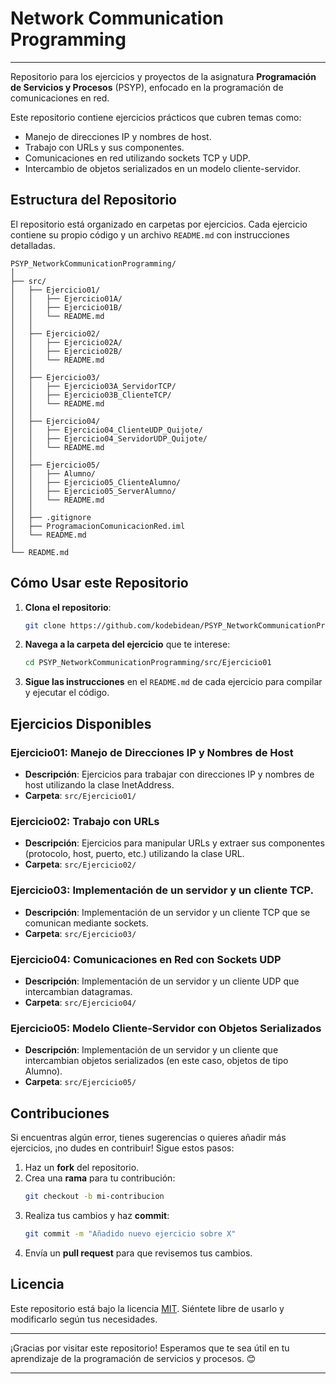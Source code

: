 
# Network Communication Programming

---
Repositorio para los ejercicios y proyectos de la asignatura **Programación de Servicios y Procesos** (PSYP), enfocado en la programación de comunicaciones en red.

Este repositorio contiene ejercicios prácticos que cubren temas como:
- Manejo de direcciones IP y nombres de host.
- Trabajo con URLs y sus componentes.
- Comunicaciones en red utilizando sockets TCP y UDP.
- Intercambio de objetos serializados en un modelo cliente-servidor.

## Estructura del Repositorio

El repositorio está organizado en carpetas por ejercicios. Cada ejercicio contiene su propio código y un archivo `README.md` con instrucciones detalladas.

```plaintext
PSYP_NetworkCommunicationProgramming/
│
├── src/
│   ├── Ejercicio01/
│   │   ├── Ejercicio01A/
│   │   ├── Ejercicio01B/
│   │   └── README.md
│   │
│   ├── Ejercicio02/
│   │   ├── Ejercicio02A/
│   │   ├── Ejercicio02B/
│   │   └── README.md
│   │
│   ├── Ejercicio03/
│   │   ├── Ejercicio03A_ServidorTCP/
│   │   ├── Ejercicio03B_ClienteTCP/
│   │   └── README.md
│   │
│   ├── Ejercicio04/
│   │   ├── Ejercicio04_ClienteUDP_Quijote/
│   │   ├── Ejercicio04_ServidorUDP_Quijote/
│   │   └── README.md
│   │
│   ├── Ejercicio05/
│   │   ├── Alumno/
│   │   ├── Ejercicio05_ClienteAlumno/
│   │   ├── Ejercicio05_ServerAlumno/
│   │   └── README.md
│   │
│   ├── .gitignore
│   ├── ProgramacionComunicacionRed.iml
│   └── README.md
│
└── README.md
```

## Cómo Usar este Repositorio

1. **Clona el repositorio**:
   ```bash
   git clone https://github.com/kodebidean/PSYP_NetworkCommunicationProgramming.git
   ```
2. **Navega a la carpeta del ejercicio** que te interese:
   ```bash
   cd PSYP_NetworkCommunicationProgramming/src/Ejercicio01
   ```
3. **Sigue las instrucciones** en el `README.md` de cada ejercicio para compilar y ejecutar el código.

## Ejercicios Disponibles

### Ejercicio01: Manejo de Direcciones IP y Nombres de Host
- **Descripción**: Ejercicios para trabajar con direcciones IP y nombres de host utilizando la clase InetAddress.
- **Carpeta**: `src/Ejercicio01/`

### Ejercicio02: Trabajo con URLs
- **Descripción**: Ejercicios para manipular URLs y extraer sus componentes (protocolo, host, puerto, etc.) utilizando la clase URL.
- **Carpeta**: `src/Ejercicio02/`

### Ejercicio03: Implementación de un servidor y un cliente TCP.
- **Descripción**: Implementación de un servidor y un cliente TCP que se comunican mediante sockets. 
- **Carpeta**: `src/Ejercicio03/`

### Ejercicio04: Comunicaciones en Red con Sockets UDP
- **Descripción**: Implementación de un servidor y un cliente UDP que intercambian datagramas.
- **Carpeta**: `src/Ejercicio04/`

### Ejercicio05: Modelo Cliente-Servidor con Objetos Serializados
- **Descripción**: Implementación de un servidor y un cliente que intercambian objetos serializados (en este caso, objetos de tipo Alumno).
- **Carpeta**: `src/Ejercicio05/`

## Contribuciones

Si encuentras algún error, tienes sugerencias o quieres añadir más ejercicios, ¡no dudes en contribuir! Sigue estos pasos:

1. Haz un **fork** del repositorio.
2. Crea una **rama** para tu contribución:
   ```bash
   git checkout -b mi-contribucion
   ```
3. Realiza tus cambios y haz **commit**:
   ```bash
   git commit -m "Añadido nuevo ejercicio sobre X"
   ```
4. Envía un **pull request** para que revisemos tus cambios.

## Licencia

Este repositorio está bajo la licencia [MIT](LICENSE). Siéntete libre de usarlo y modificarlo según tus necesidades.

---

¡Gracias por visitar este repositorio! Esperamos que te sea útil en tu aprendizaje de la programación de servicios y procesos. 😊

---


